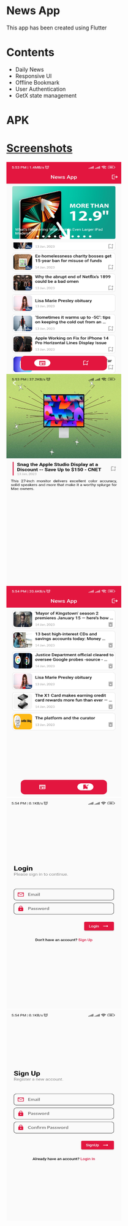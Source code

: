 # News App
This app has been created using Flutter

# Contents
* Daily News
* Responsive UI
* Offline Bookmark
* User Authentication
* GetX state management

# APK
<a href="https://github.com/HA-Qodex/newsapp/blob/master/apk%20file/app-release.apk" target="blank" />

# Screenshots
<img src="screenshots/Screenshot_1.jpg" width="300" height="550">  <img src="screenshots/Screenshot_2.jpg" width="300" height="550">
<img src="screenshots/Screenshot_3.jpg" width="300" height="550">  <img src="screenshots/Screenshot_4.jpg" width="300" height="550">
<img src="screenshots/Screenshot_5.jpg" width="300" height="550">
